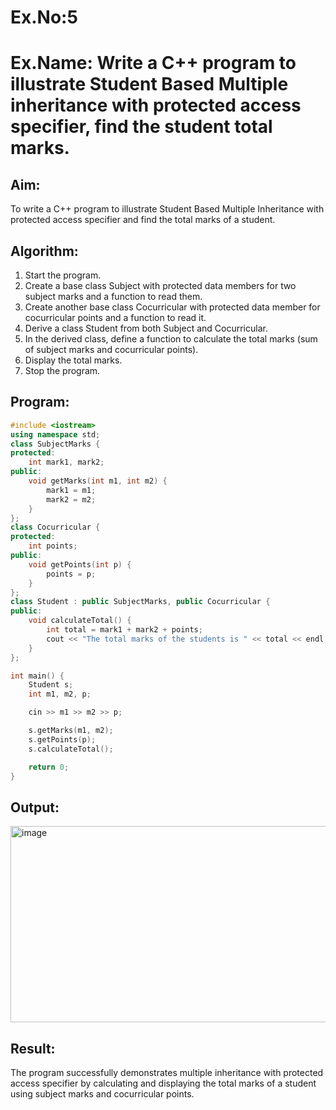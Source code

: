 # Ex.No:5
# Ex.Name: Write a C++ program to illustrate Student Based Multiple inheritance with protected access specifier, find the student total marks. 
## Aim:
To write a C++ program to illustrate Student Based Multiple Inheritance with protected access specifier and find the total marks of a student.

## Algorithm:
1. Start the program.
2. Create a base class Subject with protected data members for two subject marks and a function to read them.
3. Create another base class Cocurricular with protected data member for cocurricular points and a function to read it.
4. Derive a class Student from both Subject and Cocurricular.
5. In the derived class, define a function to calculate the total marks (sum of subject marks and cocurricular points).
6. Display the total marks.
7. Stop the program.

## Program:
```cpp
#include <iostream>
using namespace std;
class SubjectMarks {
protected:
    int mark1, mark2;
public:
    void getMarks(int m1, int m2) {
        mark1 = m1;
        mark2 = m2;
    }
};
class Cocurricular {
protected:
    int points;
public:
    void getPoints(int p) {
        points = p;
    }
};
class Student : public SubjectMarks, public Cocurricular {
public:
    void calculateTotal() {
        int total = mark1 + mark2 + points;
        cout << "The total marks of the students is " << total << endl;
    }
};

int main() {
    Student s;
    int m1, m2, p;

    cin >> m1 >> m2 >> p;

    s.getMarks(m1, m2);
    s.getPoints(p);
    s.calculateTotal();

    return 0;
}
```



## Output:
<img width="696" height="314" alt="image" src="https://github.com/user-attachments/assets/d4bb7809-b683-4ee7-ae99-42b5210de6a3" />



## Result:
The program successfully demonstrates multiple inheritance with protected access specifier by calculating and displaying the total marks of a student using subject marks and cocurricular points.
